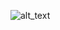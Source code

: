 ![alt_text](https://user-images.githubusercontent.com/29891035/61422868-d0a0b800-a937-11e9-83b3-f98871ff1e55.png)
